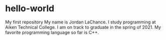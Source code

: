 # hello-world
My first repository
My name is Jordan LaChance. I study programming at Aiken Technical College. 
I am on track to graduate in the spring of 2021.
My favorite programming language so far is C++.
